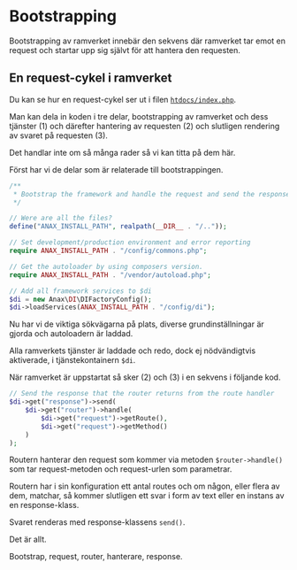 Bootstrapping
==========================

Bootstrapping av ramverket innebär den sekvens där ramverket tar emot en request och startar upp sig självt för att hantera den requesten.



En request-cykel i ramverket
------------------------

Du kan se hur en request-cykel ser ut i filen [`htdocs/index.php`](https://github.com/dbwebb-se/ramverk1/blob/master/example/redovisa/htdocs/index.php).

Man kan dela in koden i tre delar, bootstrapping av ramverket och dess tjänster (1) och därefter hantering av requesten (2) och slutligen rendering av svaret på requesten (3).

Det handlar inte om så många rader så vi kan titta på dem här.

Först har vi de delar som är relaterade till bootstrappingen.

```php
/**
 * Bootstrap the framework and handle the request and send the response.
 */

// Were are all the files?
define("ANAX_INSTALL_PATH", realpath(__DIR__ . "/.."));

// Set development/production environment and error reporting
require ANAX_INSTALL_PATH . "/config/commons.php";

// Get the autoloader by using composers version.
require ANAX_INSTALL_PATH . "/vendor/autoload.php";

// Add all framework services to $di
$di = new Anax\DI\DIFactoryConfig();
$di->loadServices(ANAX_INSTALL_PATH . "/config/di");
```

Nu har vi de viktiga sökvägarna på plats, diverse grundinställningar är gjorda och autoloadern är laddad.

Alla ramverkets tjänster är laddade och redo, dock ej nödvändigtvis aktiverade, i tjänstekontainern `$di`.

När ramverket är uppstartat så sker (2) och (3) i en sekvens i följande kod.

```php
// Send the response that the router returns from the route handler
$di->get("response")->send(
    $di->get("router")->handle(
        $di->get("request")->getRoute(),
        $di->get("request")->getMethod()
    )
);
```

Routern hanterar den request som kommer via metoden `$router->handle()` som tar request-metoden och request-urlen som parametrar.

Routern har i sin konfiguration ett antal routes och om någon, eller flera av dem, matchar, så kommer slutligen ett svar i form av text eller en instans av en response-klass.

Svaret renderas med response-klassens `send()`.

Det är allt.

Bootstrap, request, router, hanterare, response.
